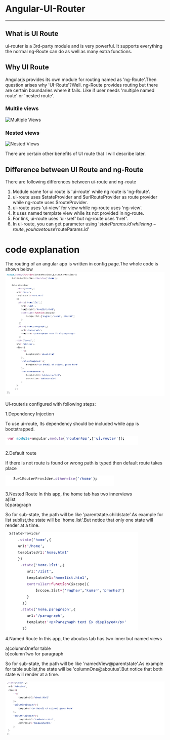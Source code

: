 

# Angular-UI-Router

***
## What is UI Route
ui-router is a 3rd-party module and is very powerful. It supports everything the normal ng-Route can do as well as many extra functions.

## Why UI Route

Angularjs provides its own module for routing named as 'ng-Route'.Then question arises why 'UI-Route'?Well. ng-Route provides routing but there are certain boundaries where it fails.
Like if user needs 'multiple named route' or 'nested route'.
### Multile views
![Multiple Views](https://i.stack.imgur.com/qyYgX.jpg)
### Nested views
![Nested Views](https://i.stack.imgur.com/oJcUe.jpg)


There are certain other benefits of UI route that I will describe later.

## Difference between UI Route and ng-Route
   There are following differences between ui-route and ng-route
1. Module name for ui route is 'ui-route' while ng route is 'ng-Route'.
1. ui-route uses $stateProvider and $urlRouteProvider as route provider while ng-route uses $routeProvider.
1. ui-route uses 'ui-view' for view while ng-route uses 'ng-view'.
1. It uses named template view while its not provided in ng-route.
1. For link, ui-route uses 'ui-sref' but ng-route uses 'href'.
1. In ui-route, you can get parameter using '$stateParams.id' while in ng-route ,you have to use '$routeParams.id'

# code explanation
 The routing of an angular app is written in config page.The whole code is shown below
![](https://github.com/rghvndr99/Angular-UI-Router/blob/master/configuration.PNG)  

UI-routeris configured with following steps:  

1.Dependency Injection  

   To use ui-route, Its dependency should be included while app is bootstrapped.  

![](https://github.com/rghvndr99/Angular-UI-Router/blob/master/IncludeDependency.PNG)  

2.Default route  

If there is not route is found or wrong path is typed then default route takes place  

![](https://github.com/rghvndr99/Angular-UI-Router/blob/master/default%20route.PNG)  

3.Nested Route
In this app, the home tab has two innerviews  
 a)list  
 b)paragraph  

So for sub-state, the path will be like 'parentstate.childstate'.As example for list sublist,the state will be 'home.list'.But notice that only one state will render at a time.  

![](https://github.com/rghvndr99/Angular-UI-Router/blob/master/nested%20routing.PNG)  

4.Named Route
In this app, the aboutus tab has two inner but named views  
 
 a)columnOnefor table  
 b)columnTwo for paragraph  
 
So for sub-state, the path will be like 'namedView@parentstate'.As example for table sublist,the state will be 'columnOne@aboutus'.But notice that both state will render at a time.  

![](https://github.com/rghvndr99/Angular-UI-Router/blob/master/named%20Routing.PNG)
